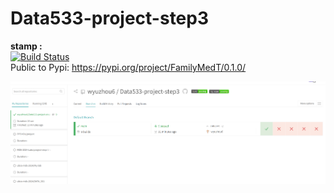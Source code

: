 # Data533-project-step3
**stamp :**   
[![Build Status](https://app.travis-ci.com/wyuzhou6/Data533-project-step3.svg?token=wztGc5f1VXWWxnxsrzyx&branch=main)](https://app.travis-ci.com/wyuzhou6/Data533-project-step3)    
Public to Pypi: https://pypi.org/project/FamilyMedT/0.1.0/

![the travis picture](image.png)